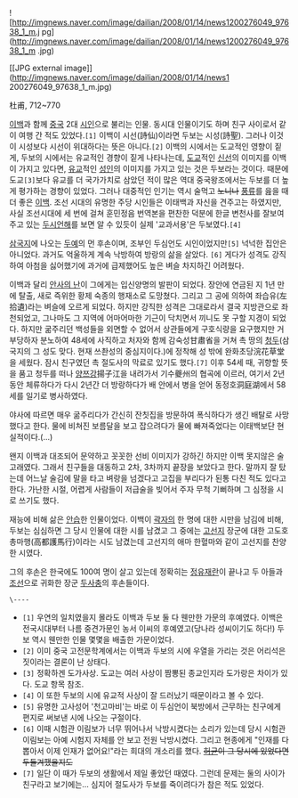 ![http://imgnews.naver.com/image/dailian/2008/01/14/news1200276049_97638_1_m.j
pg](http://imgnews.naver.com/image/dailian/2008/01/14/news1200276049_97638_1_m
.jpg)

[[JPG external image]](http://imgnews.naver.com/image/dailian/2008/01/14/news1
200276049_97638_1_m.jpg)

  
杜甫, 712~770

[이백](%EC%9D%B4%ED%83%9C%EB%B0%B1.md)과 함께 [중국](%EC%A4%91%EA%B5%AD.md) 2대
[시인](%EC%8B%9C%EC%9D%B8.md)으로 불리는 인물. 동시대 인물이기도 하며 친구 사이로서 같이 여행 간 적도
있었다.`[1]` 이백이 시선(詩仙)이라면 두보는 시성(詩聖). 그러나 이것이 시성보다 시선이 위대하다는 뜻은 아니다.`[2]` 이백의
시에서는 도교적인 영향이 짙게, 두보의 시에서는 유교적인 경향이 짙게 나타나는데, [도교](%EB%8F%84%EA%B5%90.md)적인
[신선](%EC%8B%A0%EC%84%A0.md)의 이미지를 이백이 가지고 있다면,
[유교](%EC%9C%A0%EA%B5%90.md)적인 [성인](%EC%84%B1%EC%9D%B8.md)의 이미지를 가지고 있는
것은 두보라는 것이다. 때문에 도교`[3]`보다 유교를 더 국가가치로 삼았던 적이 많은 역대 중국왕조에서는 두보를 더 높게 평가하는 경향이
있었다. 그러나 대중적인 인기는 역시 술먹고 <del>노니나</del> [풍류](%ED%92%8D%EB%A5%98.md)를 읊을 때 더
좋은 [이백](%EC%9D%B4%EB%B0%B1.md). 조선 시대의 유명한 주당 시인들은 이태백과 자신을 견주고는 하였지만, 사실
조선시대에 세 번에 걸쳐 훈민정음 번역본을 편찬한 덕분에 한글 변천사를 잘보여주고 있는
[두시언해](%EB%91%90%EC%8B%9C%EC%96%B8%ED%95%B4.md)를 보면 알 수 있듯이 실제 '교과서용'은
두보였다.`[4]`

[삼국지](%EC%82%BC%EA%B5%AD%EC%A7%80.md)에 나오는 [두예](%EB%91%90%EC%98%88.md)의
먼 후손이며, 조부인 두심언도 시인이었지만`[5]` 넉넉한 집안은 아니었다. 과거도 억울하게 계속 낙방하여 방랑의 삶을 살았다. `[6]`
게다가 성격도 강직하여 아첨을 싫어했기에 과거에 급제했어도 높은 벼슬 차지하긴 어려웠다.

이백과 달리 [안사의 난](%EC%95%88%EC%82%AC%EC%9D%98%20%EB%82%9C.md)이 그에게는 입신양명의 발판이
되었다. 장안에 연금된 지 1년 만에 탈출, 새로 즉위한 황제 숙종의 행재소로 도망쳤다. 그리고 그 공에 의하여 좌습유(左拾遺)라는 벼슬에
오르게 되었다. 하지만 강직한 성격은 그대로라서 결국 지방관으로 좌천되었고, 그나마도 그 지역에 어마어마한 기근이 닥치면서 끼니도 못 구할
지경이 되었다. 하지만 굶주리던 백성들을 외면할 수 없어서 상관들에게 구호식량을 요구했지만 거부당하자 분노하여 48세에 사직하고 처자와 함께
감숙성甘肅省을 거쳐 촉 땅의 [청두](%EC%B2%AD%EB%91%90.md)(삼국지의 그 성도 맞다. 현재 쓰촨성의 중심지이다.)에
정착해 성 밖에 완화초당浣花草堂을 세웠다. 잠시 친구였던 촉 절도사의 막료로 있기도 했다.`[7]` 이후 54세 때, 귀향할 뜻을 품고
청두를 떠나 [양쯔강](%EC%96%91%EC%AF%94%EA%B0%95.md)揚子江을 내려가서 기수夔州의 협곡에 이르러, 여기서 2년
동안 체류하다가 다시 2년간 더 방랑하다가 배 안에서 병을 얻어 동정호洞庭湖에서 58세를 일기로 병사하였다.

야사에 따르면 매우 굶주리다가 간신히 잔칫집을 방문하여 폭식하다가 생긴 배탈로 사망했다고 한다. 물에 비쳐진 보름달을 보고 잡으려다가 물에
빠져죽었다는 이태백보단 현실적이다.(...)

왠지 이백과 대조되어 문약하고 꼿꼿한 선비 이미지가 강하긴 하지만 이백 못지않은 술고래였다. 그래서 친구들을 대동하고 2차, 3차까지 끝장을
보았다고 한다. 말까지 잘 탔는데 어느날 술김에 말을 타고 벼랑을 넘겠다고 고집을 부리다가 된통 다친 적도 있다고 한다. 가난한 시절,
어렵게 사람들이 저급술을 빚어서 주자 무척 기뻐하며 그 심정을 시로 쓰기도 했다.

재능에 비해 삶은 [안습](%EC%95%88%EC%8A%B5.md)한 인물이었다. 이백이
[곽자의](%EA%B3%BD%EC%9E%90%EC%9D%98.md) 한 명에 대한 시만을 남김에 비해, 두보는 심심하면 그 당시 인물에
대한 시를 남겼고 그 중에는 [고선지](%EA%B3%A0%EC%84%A0%EC%A7%80.md) 장군에 대한
고도호총마행(高都護馬行)이라는 시도 남겼는데 고선지의 애마 한혈마와 같이 고선지를 찬양한 시였다.

그의 후손은 한국에도 100여 명이 살고 있는데 정확히는
[정유재란](%EC%A0%95%EC%9C%A0%EC%9E%AC%EB%9E%80.md)이 끝나고 두 아들과
[조선](%EC%A1%B0%EC%84%A0.md)으로 귀화한 장군
[두사충](%EB%91%90%EC%82%AC%EC%B6%A9.md)의 후손들이다.

`\----`

  * `[1]` 우연의 일치였을지 몰라도 이백과 두보 둘 다 웬만한 가문의 후예였다. 이백은 전국시대부터 나름 중견가문인 농서 이씨의 후예였고(당나라 성씨이기도 하다!) 두보 역시 웬만한 인물 몇몇을 배출한 가문이었다.
  * `[2]` 이미 중국 고전문학계에서는 이백과 두보의 시에 우열을 가리는 것은 어리석은 짓이라는 결론이 난 상태다.
  * `[3]` 정확하겐 도가사상. 도교는 여러 사상이 짬뽕된 종교인지라 도가랑은 차이가 있다. 도교 항목 참조.
  * `[4]` 이 또한 두보의 시에 유교적 사상이 잘 드러났기 때문이라고 볼 수 있다.
  * `[5]` 유명한 고사성어 '천고마비'는 바로 이 두심언이 북방에서 근무하는 친구에게 편지로 써보낸 시에 나오는 구절이다.
  * `[6]` 이때 시험관 이림보가 너무 뛰어나서 낙방시켰다는 소리가 있는데 당시 시험관 이림보는 아예 시험지 자체를 안 보고 전원 낙방시켰다. 그리고 현종에게 "인재를 다 뽑아서 이제 인재가 없어요!"라는 희대의 개소리를 했다. <del>[허균](%ED%97%88%EA%B7%A0.md)이 그 당시에 있었다면 두들겨팼을지도</del>
  * `[7]` 일단 이 때가 두보의 생활에서 제일 좋았던 때였다. 그런데 문제는 둘의 사이가 친구라고 보기에는... 심지어 절도사가 두보를 죽이려다가 참은 적도 있었다.

